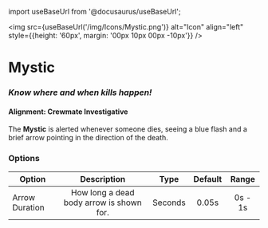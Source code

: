 import useBaseUrl from '@docusaurus/useBaseUrl';

<img src={useBaseUrl('/img/Icons/Mystic.png')} alt="Icon" align="left" style={{height: '60px', margin: '00px 10px 00px -10px'}} />

# Mystic

### _Know where and when kills happen!_

#### Alignment: Crewmate Investigative

The **Mystic** is alerted whenever someone dies, seeing a blue flash and a brief arrow pointing in the direction of the death.

### Options

| Option         |               Description                |  Type   | Default |  Range  |
| -------------- | :--------------------------------------: | :-----: | :-----: | :-----: |
| Arrow Duration | How long a dead body arrow is shown for. | Seconds |  0.05s  | 0s - 1s |
